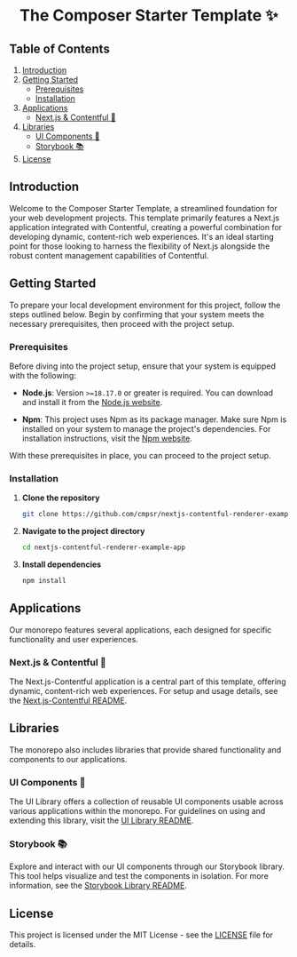 <h1 align="center">The Composer Starter Template ✨</h1>

## Table of Contents

1. [Introduction](#introduction)
2. [Getting Started](#getting-started)
   - [Prerequisites](#prerequisites)
   - [Installation](#installation)
3. [Applications](#applications)
   - [Next.js & Contentful 🚀](#nextjs--contentful-)
4. [Libraries](#libraries)
   - [UI Components 🎨](#ui-components-)
   - [Storybook 📚](#storybook-)
5. [License ](#license)

## Introduction

Welcome to the Composer Starter Template, a streamlined foundation for your web development projects. This template primarily features a Next.js application integrated with Contentful, creating a powerful combination for developing dynamic, content-rich web experiences. It's an ideal starting point for those looking to harness the flexibility of Next.js alongside the robust content management capabilities of Contentful.

## Getting Started

To prepare your local development environment for this project, follow the steps outlined below. Begin by confirming that your system meets the necessary prerequisites, then proceed with the project setup.

### Prerequisites

Before diving into the project setup, ensure that your system is equipped with the following:

- **Node.js**: Version `>=18.17.0` or greater is required. You can download and install it from the [Node.js website](https://nodejs.org/).

- **Npm**: This project uses Npm as its package manager. Make sure Npm is installed on your system to manage the project's dependencies. For installation instructions, visit the [Npm website](https://docs.npmjs.com/downloading-and-installing-node-js-and-npm).

With these prerequisites in place, you can proceed to the project setup.

### Installation

1. **Clone the repository**

   ```bash
   git clone https://github.com/cmpsr/nextjs-contentful-renderer-example-app.git
   ```

2. **Navigate to the project directory**

   ```bash
   cd nextjs-contentful-renderer-example-app
   ```

3. **Install dependencies**

   ```bash
   npm install
   ```

## Applications

Our monorepo features several applications, each designed for specific functionality and user experiences.

### Next.js & Contentful 🚀

The Next.js-Contentful application is a central part of this template, offering dynamic, content-rich web experiences. For setup and usage details, see the [Next.js-Contentful README](./apps/nextjs-contentful/README.md).

## Libraries

The monorepo also includes libraries that provide shared functionality and components to our applications.

### UI Components 🎨

The UI Library offers a collection of reusable UI components usable across various applications within the monorepo. For guidelines on using and extending this library, visit the [UI Library README](./libs/ui/README.md).

### Storybook 📚

Explore and interact with our UI components through our Storybook library. This tool helps visualize and test the components in isolation. For more information, see the [Storybook Library README](./libs/storybook/README.md).

## License

This project is licensed under the MIT License - see the [LICENSE](./LICENSE) file for details.
